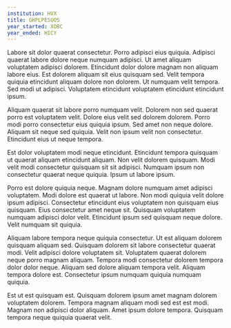 ```yaml
---
institution: HVX
title: GHPLPESUOS
year_started: XOBC
year_ended: HICY
---
```


Labore sit dolor quaerat consectetur. Porro adipisci eius quiquia. Adipisci quaerat labore dolore neque numquam adipisci. Ut amet aliquam voluptatem adipisci dolorem. Etincidunt dolor dolore magnam non aliquam labore eius. Est dolorem aliquam sit eius quisquam sed. Velit tempora quiquia etincidunt aliquam dolore non dolorem. Ut numquam velit tempora. Sed modi ut adipisci. Voluptatem etincidunt voluptatem etincidunt etincidunt ipsum.

Aliquam quaerat sit labore porro numquam velit. Dolorem non sed quaerat porro est voluptatem velit. Dolore eius velit sed dolorem dolorem. Porro modi porro consectetur eius quiquia ipsum. Sed amet non neque dolore. Aliquam sit neque sed quiquia. Velit non ipsum velit non consectetur. Etincidunt eius ut neque tempora.

Est dolor voluptatem modi neque etincidunt. Etincidunt tempora quisquam ut quaerat aliquam etincidunt aliquam. Non velit dolorem quisquam. Modi velit modi consectetur quisquam sit sit adipisci. Numquam ipsum non consectetur quaerat neque quiquia. Ipsum ut labore ipsum.

Porro est dolore quiquia neque. Magnam dolore numquam amet adipisci voluptatem. Modi dolore est quaerat ut labore. Non modi quiquia velit dolore ipsum adipisci. Consectetur etincidunt eius voluptatem non quisquam eius quisquam. Eius consectetur amet neque sit. Quisquam voluptatem numquam adipisci dolor velit. Etincidunt ipsum sed quisquam neque dolore. Velit numquam sit quiquia.

Aliquam labore tempora neque quiquia consectetur. Ut est aliquam dolorem quisquam aliquam sed. Quisquam dolorem sit labore consectetur quaerat modi. Velit adipisci dolore voluptatem sit. Voluptatem quaerat dolorem neque porro magnam aliquam. Tempora modi consectetur dolorem tempora dolor dolor neque. Aliquam sed dolore aliquam tempora velit. Aliquam tempora dolore est. Consectetur ipsum numquam quiquia numquam quiquia.

Est ut est quisquam est. Quisquam dolorem ipsum amet magnam dolorem voluptatem dolorem. Tempora magnam aliquam modi sed est est modi. Magnam non adipisci dolor aliquam. Amet ipsum dolore tempora. Quisquam tempora neque quiquia quaerat velit.
    